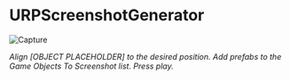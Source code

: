 # URPScreenshotGenerator

![Capture](https://user-images.githubusercontent.com/95410107/160239371-aa1963f0-d846-45e0-a8ba-f02bc720cf4b.PNG)

_Align [OBJECT PLACEHOLDER] to the desired position._
_Add prefabs to the Game Objects To Screenshot list._
_Press play._
